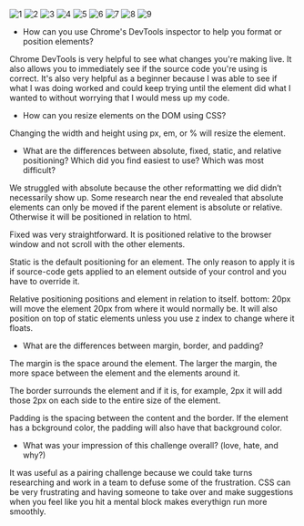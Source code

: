 ![1](../imgs/3.4.1.png)
![2](../imgs/3.4.2.png)
![3](../imgs/3.4.3.png)
![4](../imgs/3.4.4.png)
![5](../imgs/3.4.5.png)
![6](../imgs/3.4.6.png)
![7](../imgs/3.4.7.png)
![8](../imgs/3.4.8.png)
![9](../imgs/3.4.9.png)


-	How can you use Chrome's DevTools inspector to help you format or position elements?

Chrome DevTools is very helpful to see what changes you're making live. It also allows you to immediately see if the source code you're using is correct. It's also very helpful as a beginner because I was able to see if what I was doing worked and could keep trying until the element did what I wanted to without worrying that I would mess up my code.

-	How can you resize elements on the DOM using CSS?

Changing the width and height using px, em, or % will resize the element.

- What are the differences between absolute, fixed, static, and relative positioning? Which did you find easiest to use? Which was most difficult?

We struggled with absolute because the other reformatting we did didn’t necessarily show up. Some research near the end revealed that absolute elements can only be moved if the parent element is absolute or relative. Otherwise it will be positioned in relation to html.

Fixed was very straightforward. It is positioned relative to the browser window and not scroll with the other elements.

Static is the default positioning for an element. The only reason to apply it is if source-code gets applied to an element outside of your control and you have to override it.

Relative positioning positions and element in relation to itself. bottom: 20px will move the element 20px from where it would normally be. It will also position on top of static elements unless you use z index to change where it floats.

-	What are the differences between margin, border, and padding?

The margin is the space around the element. The larger the margin, the more space between the element and the elements around it.

The border surrounds the element and if it is, for example, 2px it will add those 2px on each side to the entire size of the element.

Padding is the spacing between the content and the border. If the element has a bckground color, the padding will also have that background color.

-	What was your impression of this challenge overall? (love, hate, and why?)

It was useful as a pairing challenge because we could take turns researching and work in a team to defuse some of the frustration. CSS can be very frustrating and having someone to take over and make suggestions when you feel like you hit a mental block makes everythign run more smoothly.





